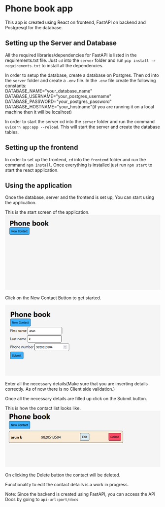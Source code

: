 # Phone book app
This app is created using React on frontend, FastAPI on backend and Postgresql for the database.

## Setting up the Server and Database
All the required libraries/dependencies for FastAPI is listed in the requirements.txt file. Just `cd` into the `server` folder and run
`pip install -r requirements.txt` to install all the dependencies.

In order to setup the database, create a database on Postgres. Then cd into the `server` folder and create a `.env` file. In the `.env` file create the following constants:<br>
DATABASE_NAME="your_database_name"<br>
DATABASE_USERNAME="your_postgres_username"<br>
DATABASE_PASSWORD="your_postgres_password"<br>
DATABASE_HOSTNAME="your_hostname"(if you are running it on a local machine then it will be localhost)<br>

In order to start the server cd into the `server` folder and run the command `uvicorn app:app --reload`. This will start the server and create the database tables.

## Setting up the frontend

In order to set up the frontend, `cd` into the `frontend` folder and run the command `npm install`. Once everything is installed just run `npm start` to start the react application.

## Using the application
Once the database, server and the frontend is set up, You can start using the application.

This is the start screen of the application.
![start screen](img/start.png "start screen")

Click on the New Contact Button to get started.

![form](img/form.png "form")

Enter all the necessary details(Make sure that you are inserting details correctly. As of now there is no Client side validation.)

Once all the necessary details are filled up click on the Submit button.

This is how the contact list looks like.
![final](img/final.png "final")

On clicking the Delete button the contact will be deleted.

Functionality to edit the contact details is a work in progress. 

Note: Since the backend is created using FastAPI, you can access the API Docs by going to `api-url:port/docs`
